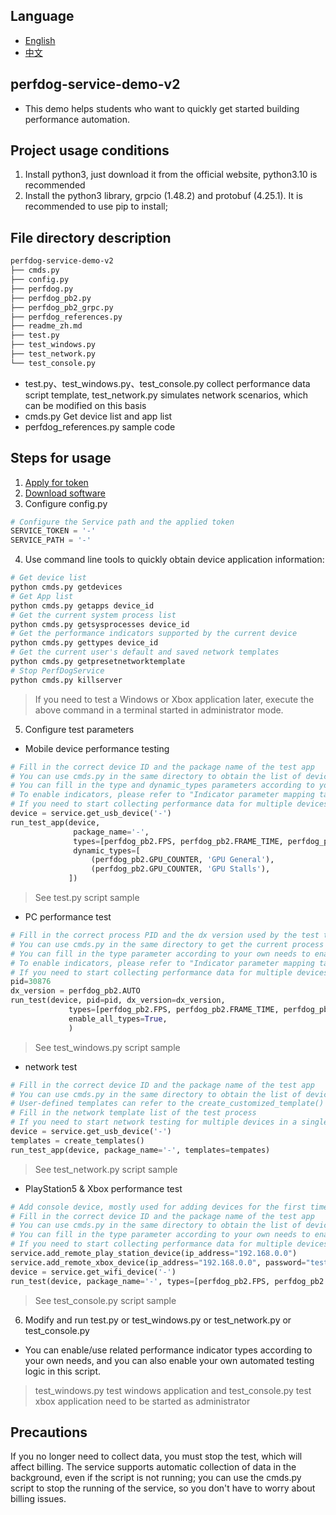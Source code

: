 ## Language
- [English](readme.md)
- [中文](readme_zh.md)

## perfdog-service-demo-v2
+ This demo helps students who want to quickly get started building performance automation.

## Project usage conditions
1. Install python3, just download it from the official website, python3.10 is recommended
2. Install the python3 library, grpcio (1.48.2) and protobuf (4.25.1). It is recommended to use pip to install;

## File directory description
```bash
perfdog-service-demo-v2
├── cmds.py
├── config.py
├── perfdog.py
├── perfdog_pb2.py
├── perfdog_pb2_grpc.py
├── perfdog_references.py
├── readme_zh.md
├── test.py
├── test_windows.py
├── test_network.py
└── test_console.py
```
- test.py、test_windows.py、test_console.py collect performance data script template, test_network.py simulates network scenarios, which can be modified on this basis
- cmds.py Get device list and app list
- perfdog_references.py sample code

## Steps for usage
1. [Apply for token](https://perfdog.wetest.net/article_detail?id=156&issue_id=0&plat_id=2)
2. [Download software](https://perfdog.wetest.net/perfdogservice)
3. Configure config.py
```python
# Configure the Service path and the applied token
SERVICE_TOKEN = '-'
SERVICE_PATH = '-'
```
4. Use command line tools to quickly obtain device application information:
```python
# Get device list
python cmds.py getdevices
# Get App list
python cmds.py getapps device_id
# Get the current system process list
python cmds.py getsysprocesses device_id
# Get the performance indicators supported by the current device
python cmds.py gettypes device_id
# Get the current user's default and saved network templates
python cmds.py getpresetnetworktemplate
# Stop PerfDogService
python cmds.py killserver
```

> If you need to test a Windows or Xbox application later, execute the above command in a terminal started in administrator mode.

5. Configure test parameters
+ Mobile device performance testing
```python
# Fill in the correct device ID and the package name of the test app
# You can use cmds.py in the same directory to obtain the list of devices connected to the computer, the App list of the corresponding devices, and the supported performance indicators.
# You can fill in the type and dynamic_types parameters according to your own needs to enable the performance indicator parameter list
# To enable indicators, please refer to "Indicator parameter mapping table: https://perfdog.wetest.net/article_detail?id=176&issue_id=0&plat_id=2"
# If you need to start collecting performance data for multiple devices in a single script process, you can run the run_test_app function multiple times in parallel through multi-threading.
device = service.get_usb_device('-')
run_test_app(device,
              package_name='-',
              types=[perfdog_pb2.FPS, perfdog_pb2.FRAME_TIME, perfdog_pb2.CPU_USAGE, perfdog_pb2.MEMORY],
              dynamic_types=[
                  (perfdog_pb2.GPU_COUNTER, 'GPU General'),
                  (perfdog_pb2.GPU_COUNTER, 'GPU Stalls'),
             ])
```

> See test.py script sample
>

+ PC performance test
```python
# Fill in the correct process PID and the dx version used by the test target process for rendering
# You can use cmds.py in the same directory to get the current process list of Windows
# You can fill in the type parameter according to your own needs to enable a list of performance indicator parameters. When the type value is None, use the indicator options that are enabled on the current device.
# To enable indicators, please refer to "Indicator parameter mapping table: https://perfdog.wetest.net/article_detail?id=176&issue_id=0&plat_id=2"
# If you need to start collecting performance data for multiple devices in a single script process, you can run the run_test function multiple times in parallel through multi-threading.
pid=30876
dx_version = perfdog_pb2.AUTO
run_test(device, pid=pid, dx_version=dx_version,
             types=[perfdog_pb2.FPS, perfdog_pb2.FRAME_TIME, perfdog_pb2.WINDOWS_CPU, perfdog_pb2.WINDOWS_MEMORY],
             enable_all_types=True,
             )
```

> See test_windows.py script sample
>

+ network test
```python
# Fill in the correct device ID and the package name of the test app
# You can use cmds.py in the same directory to obtain the list of devices connected to the computer, the App list of the corresponding devices, presets and saved network templates
# User-defined templates can refer to the create_customized_template() method in the script. For indicator meanings, please refer to https://perfdog.wetest.net/article_detail?id=145&issue_id=0&plat_id=1
# Fill in the network template list of the test process
# If you need to start network testing for multiple devices in a single script process, you can run the run_test_app function multiple times in parallel through multi-threading.
device = service.get_usb_device('-')
templates = create_templates()
run_test_app(device, package_name='-', templates=tempates)
```

> See test_network.py script sample
>

+ PlayStation5 & Xbox performance test
```python
# Add console device, mostly used for adding devices for the first time
# Fill in the correct device ID and the package name of the test app
# You can use cmds.py in the same directory to obtain the list of devices connected to the computer, the App list of the corresponding devices, and the supported performance indicators
# You can fill in the type parameter according to your own needs to enable a list of performance indicator parameters. When the type value is None, use the indicator options that are enabled on the current device
# If you need to start collecting performance data for multiple devices in a single script process, you can run the run_test function multiple times in parallel through multi-threading.
service.add_remote_play_station_device(ip_address="192.168.0.0")
service.add_remote_xbox_device(ip_address="192.168.0.0", password="test")
device = service.get_wifi_device('-')
run_test(device, package_name='-', types=[perfdog_pb2.FPS, perfdog_pb2.FRAME_TIME])
```

> See test_console.py script sample

6. Modify and run test.py or test_windows.py or test_network.py or test_console.py
+ You can enable/use related performance indicator types according to your own needs, and you can also enable your own automated testing logic in this script.

> test_windows.py test windows application and test_console.py test xbox application need to be started as administrator
>

## Precautions
If you no longer need to collect data, you must stop the test, which will affect billing. The service supports automatic collection of data in the background, even if the script is not running; you can use the cmds.py script to stop the running of the service, so you don't have to worry about billing issues.